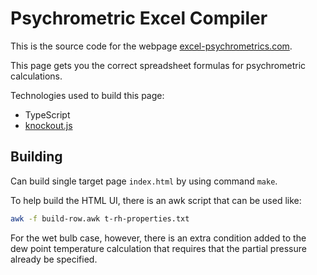 # Psychrometric Excel Compiler

This is the source code for the webpage
[excel-psychrometrics.com](https://excel-psychrometrics.com).

This page gets you the correct spreadsheet formulas for psychrometric
calculations.

Technologies used to build this page:

 - TypeScript
 - [knockout.js](https://knockoutjs.com)

## Building

Can build single target page `index.html` by using command `make`.

To help build the HTML UI, there is an awk script that can be used like:

```sh
awk -f build-row.awk t-rh-properties.txt
```

For the wet bulb case, however, there is an extra condition added to the
dew point temperature calculation that requires that the partial
pressure already be specified.
